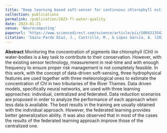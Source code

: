 ```yaml
---
title: "Deep learning based soft-sensor for continuous chlorophyll estimation on decentralized data"
collection: publications
permalink: /publication/2023-fl-water-quality
date: 2023-01-21
venue: 'Neurocomputing'
paperurl: 'https://www.sciencedirect.com/science/article/pii/S0043135423011661'
citation: 'Sáinz-Pardo Díaz, J., Castrillo, M., & López García, Á. (2023). Deep learning based soft-sensor for continuous chlorophyll estimation on decentralized data. Water Research, 120726. https://doi.org/10.1016/j.watres.2023.120726'
---
```


**Abstract**
Monitoring the concentration of pigments like chlorophyll (Chl) in water-bodies is a key task to contribute to their conservation. However, with the existing sensor technology, measurement in real-time and with enough frequency to ensure proper risk management is not completely feasible. In this work, with the concept of data-driven soft-sensing, three hydrophysical features are used together with three meteorological ones to estimate the concentration of Chl in two tributaries of the River Thames. Data driven models, specifically neural networks, are used with three learning approaches: individual, centralized and federated. Data reduction scenarios are proposed in order to analyze the performance of each approach when less data is available. The best results in the training are usually obtained with the individual approach. However, the federated learning provides better generalization ability. It was also observed that in most of the cases the results of the federated learning approach improve those of the centralized one.
